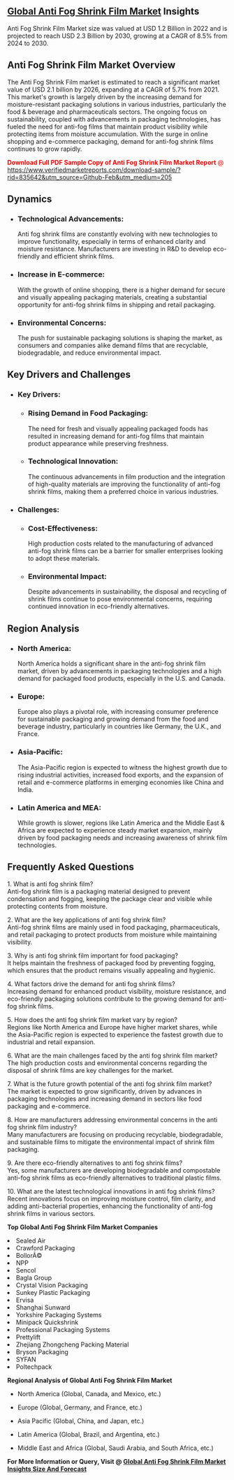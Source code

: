 <h2><a href="https://www.verifiedmarketreports.com/download-sample/?rid=835642&amp;utm_source=Github&amp;utm_medium=205" target="_blank">Global Anti Fog Shrink Film Market</a> Insights</h2><p>Anti Fog Shrink Film Market size was valued at USD 1.2 Billion in 2022 and is projected to reach USD 2.3 Billion by 2030, growing at a CAGR of 8.5% from 2024 to 2030.</p><p> <h2>Anti Fog Shrink Film Market Overview</h2> <p>The Anti Fog Shrink Film market is estimated to reach a significant market value of USD 2.1 billion by 2026, expanding at a CAGR of 5.7% from 2021. This market's growth is largely driven by the increasing demand for moisture-resistant packaging solutions in various industries, particularly the food & beverage and pharmaceuticals sectors. The ongoing focus on sustainability, coupled with advancements in packaging technologies, has fueled the need for anti-fog films that maintain product visibility while protecting items from moisture accumulation. With the surge in online shopping and e-commerce packaging, demand for anti-fog shrink films continues to grow rapidly.</p> <p><p><span class=""><span style="color: #ff0000;"><strong>Download Full PDF Sample Copy of Anti Fog Shrink Film Market Report</strong> @ </span><a href="https://www.verifiedmarketreports.com/download-sample/?rid=835642&amp;utm_source=Github-Feb&amp;utm_medium=205" target="_blank">https://www.verifiedmarketreports.com/download-sample/?rid=835642&amp;utm_source=Github-Feb&amp;utm_medium=205</a></span></p></p> <h2>Dynamics</h2> <ul> <li><h3>Technological Advancements: </h3>Anti fog shrink films are constantly evolving with new technologies to improve functionality, especially in terms of enhanced clarity and moisture resistance. Manufacturers are investing in R&D to develop eco-friendly and efficient shrink films.</li> <li><h3>Increase in E-commerce: </h3>With the growth of online shopping, there is a higher demand for secure and visually appealing packaging materials, creating a substantial opportunity for anti-fog shrink films in shipping and retail packaging.</li> <li><h3>Environmental Concerns: </h3>The push for sustainable packaging solutions is shaping the market, as consumers and companies alike demand films that are recyclable, biodegradable, and reduce environmental impact.</li> </ul> <h2>Key Drivers and Challenges</h2> <ul> <li><h3>Key Drivers:</h3> <ul> <li><h3>Rising Demand in Food Packaging:</h3> The need for fresh and visually appealing packaged foods has resulted in increasing demand for anti-fog films that maintain product appearance while preserving freshness.</li> <li><h3>Technological Innovation:</h3> The continuous advancements in film production and the integration of high-quality materials are improving the functionality of anti-fog shrink films, making them a preferred choice in various industries.</li> </ul> </li> <li><h3>Challenges:</h3> <ul> <li><h3>Cost-Effectiveness:</h3> High production costs related to the manufacturing of advanced anti-fog shrink films can be a barrier for smaller enterprises looking to adopt these materials.</li> <li><h3>Environmental Impact:</h3> Despite advancements in sustainability, the disposal and recycling of shrink films continue to pose environmental concerns, requiring continued innovation in eco-friendly alternatives.</li> </ul> </li> </ul> <h2>Region Analysis</h2> <ul> <li><h3>North America:</h3> North America holds a significant share in the anti-fog shrink film market, driven by advancements in packaging technologies and a high demand for packaged food products, especially in the U.S. and Canada.</li> <li><h3>Europe:</h3> Europe also plays a pivotal role, with increasing consumer preference for sustainable packaging and growing demand from the food and beverage industry, particularly in countries like Germany, the U.K., and France.</li> <li><h3>Asia-Pacific:</h3> The Asia-Pacific region is expected to witness the highest growth due to rising industrial activities, increased food exports, and the expansion of retail and e-commerce platforms in emerging economies like China and India.</li> <li><h3>Latin America and MEA:</h3> While growth is slower, regions like Latin America and the Middle East & Africa are expected to experience steady market expansion, mainly driven by food packaging needs and increasing awareness of shrink film technologies.</li> </ul> <h2>Frequently Asked Questions</h2> <p>1. What is anti fog shrink film? <br>Anti-fog shrink film is a packaging material designed to prevent condensation and fogging, keeping the package clear and visible while protecting contents from moisture.</p> <p>2. What are the key applications of anti fog shrink film? <br>Anti-fog shrink films are mainly used in food packaging, pharmaceuticals, and retail packaging to protect products from moisture while maintaining visibility.</p> <p>3. Why is anti fog shrink film important for food packaging? <br>It helps maintain the freshness of packaged food by preventing fogging, which ensures that the product remains visually appealing and hygienic.</p> <p>4. What factors drive the demand for anti fog shrink films? <br>Increasing demand for enhanced product visibility, moisture resistance, and eco-friendly packaging solutions contribute to the growing demand for anti-fog shrink films.</p> <p>5. How does the anti fog shrink film market vary by region? <br>Regions like North America and Europe have higher market shares, while the Asia-Pacific region is expected to experience the fastest growth due to industrial and retail expansion.</p> <p>6. What are the main challenges faced by the anti fog shrink film market? <br>The high production costs and environmental concerns regarding the disposal of shrink films are key challenges for the market.</p> <p>7. What is the future growth potential of the anti fog shrink film market? <br>The market is expected to grow significantly, driven by advances in packaging technologies and increasing demand in sectors like food packaging and e-commerce.</p> <p>8. How are manufacturers addressing environmental concerns in the anti fog shrink film industry? <br>Many manufacturers are focusing on producing recyclable, biodegradable, and sustainable films to mitigate the environmental impact of shrink film packaging.</p> <p>9. Are there eco-friendly alternatives to anti fog shrink films? <br>Yes, some manufacturers are developing biodegradable and compostable anti-fog shrink films as eco-friendly alternatives to traditional plastic films.</p> <p>10. What are the latest technological innovations in anti fog shrink films? <br>Recent innovations focus on improving moisture control, film clarity, and adding anti-bacterial properties, enhancing the functionality of anti-fog shrink films in various sectors.</p> </p><p><strong>Top Global Anti Fog Shrink Film Market Companies</strong></p><div data-test-id=""><p><li>Sealed Air</li><li> Crawford Packaging</li><li> BollorÃ©</li><li> NPP</li><li> Sencol</li><li> Bagla Group</li><li> Crystal Vision Packaging</li><li> Sunkey Plastic Packaging</li><li> Ervisa</li><li> Shanghai Sunward</li><li> Yorkshire Packaging Systems</li><li> Minipack Quickshrink</li><li> Professional Packaging Systems</li><li> Prettylift</li><li> Zhejiang Zhongcheng Packing Material</li><li> Bryson Packaging</li><li> SYFAN</li><li> Poltechpack</li></p><div><strong>Regional Analysis of&nbsp;Global Anti Fog Shrink Film Market</strong></div><ul><li dir="ltr"><p dir="ltr">North America&nbsp;(Global, Canada, and Mexico, etc.)</p></li><li dir="ltr"><p dir="ltr">Europe (Global, Germany, and France, etc.)</p></li><li dir="ltr"><p dir="ltr">Asia Pacific&nbsp;(Global, China, and Japan, etc.)</p></li><li dir="ltr"><p dir="ltr">Latin America&nbsp;(Global, Brazil, and Argentina, etc.)</p></li><li dir="ltr">Middle East and Africa&nbsp;(Global, Saudi Arabia, and South Africa, etc.)</li></ul><p><strong>For More Information or Query, Visit @&nbsp;</strong><strong><a href="https://www.verifiedmarketreports.com/product/anti-fog-shrink-film-market/?utm_source=Github&amp;utm_medium=205" target="_blank">Global Anti Fog Shrink Film Market Insights Size And Forecast</a></strong></p></div>
